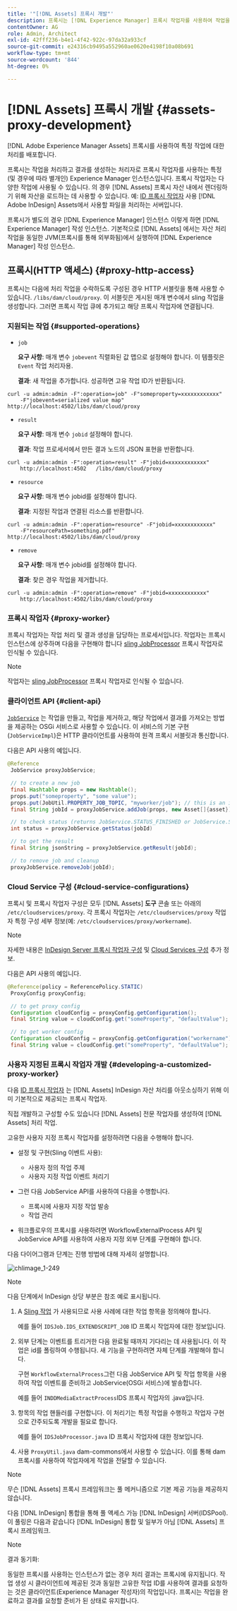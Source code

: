 ```yaml
---
title: '"[!DNL Assets] 프록시 개발"'
description: 프록시는 [!DNL Experience Manager] 프록시 작업자를 사용하여 작업을 처리하는 인스턴스입니다. 구성 방법 알아보기 [!DNL Experience Manager] 프록시, 지원되는 작업, 프록시 구성 요소 및 사용자 정의 프록시 작업자를 개발하는 방법
contentOwner: AG
role: Admin, Architect
exl-id: 42fff236-b4e1-4f42-922c-97da32a933cf
source-git-commit: e24316cb9495a552960ae0620e4198f10a08b691
workflow-type: tm+mt
source-wordcount: '844'
ht-degree: 0%

---
```


# [!DNL Assets] 프록시 개발 {#assets-proxy-development}

[!DNL Adobe Experience Manager Assets] 프록시를 사용하여 특정 작업에 대한 처리를 배포합니다.

프록시는 작업을 처리하고 결과를 생성하는 처리자로 프록시 작업자를 사용하는 특정(및 경우에 따라 별개인) Experience Manager 인스턴스입니다. 프록시 작업자는 다양한 작업에 사용될 수 있습니다. 의 경우 [!DNL Assets] 프록시 자산 내에서 렌더링하기 위해 자산을 로드하는 데 사용할 수 있습니다. 예: [ID 프록시 작업자](indesign.md) 사용 [!DNL Adobe InDesign] Assets에서 사용할 파일을 처리하는 서버입니다.

프록시가 별도의 경우 [!DNL Experience Manager] 인스턴스 이렇게 하면 [!DNL Experience Manager] 작성 인스턴스. 기본적으로 [!DNL Assets] 에서는 자산 처리 작업을 동일한 JVM(프록시를 통해 외부화됨)에서 실행하여 [!DNL Experience Manager] 작성 인스턴스.

## 프록시(HTTP 액세스) {#proxy-http-access}

프록시는 다음에 처리 작업을 수락하도록 구성된 경우 HTTP 서블릿을 통해 사용할 수 있습니다. `/libs/dam/cloud/proxy`. 이 서블릿은 게시된 매개 변수에서 sling 작업을 생성합니다. 그러면 프록시 작업 큐에 추가되고 해당 프록시 작업자에 연결됩니다.

### 지원되는 작업 {#supported-operations}

* `job`

   **요구 사항**: 매개 변수 `jobevent` 직렬화된 값 맵으로 설정해야 합니다. 이 템플릿은 `Event` 작업 처리자용.

   **결과**: 새 작업을 추가합니다. 성공하면 고유 작업 ID가 반환됩니다.

```shell
curl -u admin:admin -F":operation=job" -F"someproperty=xxxxxxxxxxxx"
    -F"jobevent=serialized value map" http://localhost:4502/libs/dam/cloud/proxy
```

* `result`

   **요구 사항**: 매개 변수 `jobid` 설정해야 합니다.

   **결과**: 작업 프로세서에서 만든 결과 노드의 JSON 표현을 반환합니다.

```shell
curl -u admin:admin -F":operation=result" -F"jobid=xxxxxxxxxxxx"
    http://localhost:4502   /libs/dam/cloud/proxy
```

* `resource`

   **요구 사항**: 매개 변수 jobid를 설정해야 합니다.

   **결과**: 지정된 작업과 연결된 리소스를 반환합니다.

```shell
curl -u admin:admin -F":operation=resource" -F"jobid=xxxxxxxxxxxx"
    -F"resourcePath=something.pdf" http://localhost:4502/libs/dam/cloud/proxy
```

* `remove`

   **요구 사항**: 매개 변수 jobid를 설정해야 합니다.

   **결과**: 찾은 경우 작업을 제거합니다.

```shell
curl -u admin:admin -F":operation=remove" -F"jobid=xxxxxxxxxxxx"
    http://localhost:4502/libs/dam/cloud/proxy
```

### 프록시 작업자 {#proxy-worker}

프록시 작업자는 작업 처리 및 결과 생성을 담당하는 프로세서입니다. 작업자는 프록시 인스턴스에 상주하며 다음을 구현해야 합니다 [sling JobProcessor](https://sling.apache.org/site/eventing-and-jobs.html) 프록시 작업자로 인식될 수 있습니다.

>[!NOTE]
>
>작업자는 [sling JobProcessor](https://sling.apache.org/site/eventing-and-jobs.html) 프록시 작업자로 인식될 수 있습니다.

### 클라이언트 API {#client-api}

[`JobService`](https://helpx.adobe.com/experience-manager/6-5/sites/developing/using/reference-materials/javadoc/index.html) 는 작업을 만들고, 작업을 제거하고, 해당 작업에서 결과를 가져오는 방법을 제공하는 OSGi 서비스로 사용할 수 있습니다. 이 서비스의 기본 구현(`JobServiceImpl`)은 HTTP 클라이언트를 사용하여 원격 프록시 서블릿과 통신합니다.

다음은 API 사용의 예입니다.

```java
@Reference
 JobService proxyJobService;

 // to create a new job
 final Hashtable props = new Hashtable();
 props.put("someproperty", "some value");
 props.put(JobUtil.PROPERTY_JOB_TOPIC, "myworker/job"); // this is an identifier of the worker
 final String jobId = proxyJobService.addJob(props, new Asset[]{asset});

 // to check status (returns JobService.STATUS_FINISHED or JobService.STATUS_INPROGRESS)
 int status = proxyJobService.getStatus(jobId)

 // to get the result
 final String jsonString = proxyJobService.getResult(jobId);

 // to remove job and cleanup
 proxyJobService.removeJob(jobId);
```

### Cloud Service 구성 {#cloud-service-configurations}

<!-- TBD: Cannot find com.day.cq.dam.api.proxy at https://helpx.adobe.com/experience-manager/6-5/sites/developing/using/reference-materials/javadoc/index.html which were generated in May 2020. Hiding this broken link for now.
>[!NOTE]
>
>Reference documentation for the proxy API is available under [`com.day.cq.dam.api.proxy`](https://helpx.adobe.com/experience-manager/6-5/sites/developing/using/reference-materials/javadoc/com/day/cq/dam/api/proxy/package-summary.html).
-->

프록시 및 프록시 작업자 구성은 모두 [!DNL Assets] **도구** 콘솔 또는 아래의 `/etc/cloudservices/proxy`. 각 프록시 작업자는 `/etc/cloudservices/proxy` 작업자 특정 구성 세부 정보(예: `/etc/cloudservices/proxy/workername`).

>[!NOTE]
>
>자세한 내용은 [InDesign Server 프록시 작업자 구성](indesign.md#configuring-the-proxy-worker-for-indesign-server) 및 [Cloud Services 구성](../sites-developing/extending-cloud-config.md) 추가 정보.

다음은 API 사용의 예입니다.

```java
@Reference(policy = ReferencePolicy.STATIC)
 ProxyConfig proxyConfig;

 // to get proxy config
 Configuration cloudConfig = proxyConfig.getConfiguration();
 final String value = cloudConfig.get("someProperty", "defaultValue");

 // to get worker config
 Configuration cloudConfig = proxyConfig.getConfiguration("workername");
 final String value = cloudConfig.get("someProperty", "defaultValue");
```

### 사용자 지정된 프록시 작업자 개발 {#developing-a-customized-proxy-worker}

다음 [ID 프록시 작업자](indesign.md) 는 [!DNL Assets] InDesign 자산 처리를 아웃소싱하기 위해 이미 기본적으로 제공되는 프록시 작업자.

직접 개발하고 구성할 수도 있습니다 [!DNL Assets] 전문 작업자를 생성하여 [!DNL Assets] 처리 작업.

고유한 사용자 지정 프록시 작업자를 설정하려면 다음을 수행해야 합니다.

* 설정 및 구현(Sling 이벤트 사용):

   * 사용자 정의 작업 주제
   * 사용자 지정 작업 이벤트 처리기

* 그런 다음 JobService API를 사용하여 다음을 수행합니다.

   * 프록시에 사용자 지정 작업 발송
   * 작업 관리

* 워크플로우의 프록시를 사용하려면 WorkflowExternalProcess API 및 JobService API를 사용하여 사용자 지정 외부 단계를 구현해야 합니다.

다음 다이어그램과 단계는 진행 방법에 대해 자세히 설명합니다.

![chlimage_1-249](assets/chlimage_1-249.png)

>[!NOTE]
>
>다음 단계에서 InDesign 상당 부분은 참조 예로 표시됩니다.

1. A [Sling 작업](https://sling.apache.org/site/eventing-and-jobs.html) 가 사용되므로 사용 사례에 대한 작업 항목을 정의해야 합니다.

   예를 들어 `IDSJob.IDS_EXTENDSCRIPT_JOB` ID 프록시 작업자에 대한 정보입니다.

1. 외부 단계는 이벤트를 트리거한 다음 완료될 때까지 기다리는 데 사용됩니다. 이 작업은 id를 폴링하여 수행됩니다. 새 기능을 구현하려면 자체 단계를 개발해야 합니다.

   구현 `WorkflowExternalProcess`그런 다음 JobService API 및 작업 항목을 사용하여 작업 이벤트를 준비하고 JobService(OSGi 서비스)에 발송합니다.

   예를 들어 `INDDMediaExtractProcess`IDS 프록시 작업자의 .java입니다.

1. 항목의 작업 핸들러를 구현합니다. 이 처리기는 특정 작업을 수행하고 작업자 구현으로 간주되도록 개발을 필요로 합니다.

   예를 들어 `IDSJobProcessor.java` ID 프록시 작업자에 대한 정보입니다.

1. 사용 `ProxyUtil.java` dam-commons에서 사용할 수 있습니다. 이를 통해 dam 프록시를 사용하여 작업자에게 작업을 전달할 수 있습니다.

>[!NOTE]
>
>무슨 [!DNL Assets] 프록시 프레임워크는 풀 메커니즘으로 기본 제공 기능을 제공하지 않습니다.
>
>다음 [!DNL InDesign] 통합을 통해 풀 액세스 가능 [!DNL InDesign] 서버(IDSPool). 이 풀링은 다음과 같습니다 [!DNL InDesign] 통합 및 일부가 아님 [!DNL Assets] 프록시 프레임워크.

>[!NOTE]
>
>결과 동기화:
>
>동일한 프록시를 사용하는 인스턴스가 없는 경우 처리 결과는 프록시에 유지됩니다. 작업 생성 시 클라이언트에 제공된 것과 동일한 고유한 작업 ID를 사용하여 결과를 요청하는 것은 클라이언트(Experience Manager 작성자)의 작업입니다. 프록시는 작업을 완료하고 결과를 요청할 준비가 된 상태로 유지합니다.

